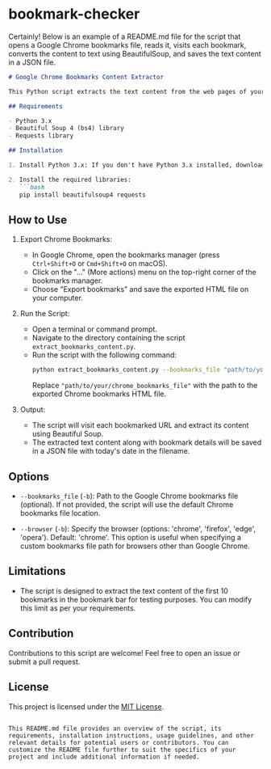 # bookmark-checker
Certainly! Below is an example of a README.md file for the script that opens a Google Chrome bookmarks file, reads it, visits each bookmark, converts the content to text using BeautifulSoup, and saves the text content in a JSON file.

```markdown
# Google Chrome Bookmarks Content Extractor

This Python script extracts the text content from the web pages of your Google Chrome bookmarks and saves it in a JSON file. It uses the BeautifulSoup library for web scraping and requests library for making HTTP requests to the bookmarked URLs.

## Requirements

- Python 3.x
- Beautiful Soup 4 (bs4) library
- Requests library

## Installation

1. Install Python 3.x: If you don't have Python 3.x installed, download and install it from the official Python website: https://www.python.org/downloads/

2. Install the required libraries:
   ```bash
   pip install beautifulsoup4 requests
   ```

## How to Use

1. Export Chrome Bookmarks:
   - In Google Chrome, open the bookmarks manager (press `Ctrl+Shift+O` or `Cmd+Shift+O` on macOS).
   - Click on the "..." (More actions) menu on the top-right corner of the bookmarks manager.
   - Choose "Export bookmarks" and save the exported HTML file on your computer.

2. Run the Script:
   - Open a terminal or command prompt.
   - Navigate to the directory containing the script `extract_bookmarks_content.py`.
   - Run the script with the following command:
     ```bash
     python extract_bookmarks_content.py --bookmarks_file "path/to/your/chrome_bookmarks_file"
     ```
     Replace `"path/to/your/chrome_bookmarks_file"` with the path to the exported Chrome bookmarks HTML file.

3. Output:
   - The script will visit each bookmarked URL and extract its content using Beautiful Soup.
   - The extracted text content along with bookmark details will be saved in a JSON file with today's date in the filename.

## Options

- `--bookmarks_file` (`-b`): Path to the Google Chrome bookmarks file (optional). If not provided, the script will use the default Chrome bookmarks file location.

- `--browser` (`-b`): Specify the browser (options: 'chrome', 'firefox', 'edge', 'opera'). Default: 'chrome'. This option is useful when specifying a custom bookmarks file path for browsers other than Google Chrome.

## Limitations

- The script is designed to extract the text content of the first 10 bookmarks in the bookmark bar for testing purposes. You can modify this limit as per your requirements.

## Contribution

Contributions to this script are welcome! Feel free to open an issue or submit a pull request.

## License

This project is licensed under the [MIT License](LICENSE).
```

This README.md file provides an overview of the script, its requirements, installation instructions, usage guidelines, and other relevant details for potential users or contributors. You can customize the README file further to suit the specifics of your project and include additional information if needed.
